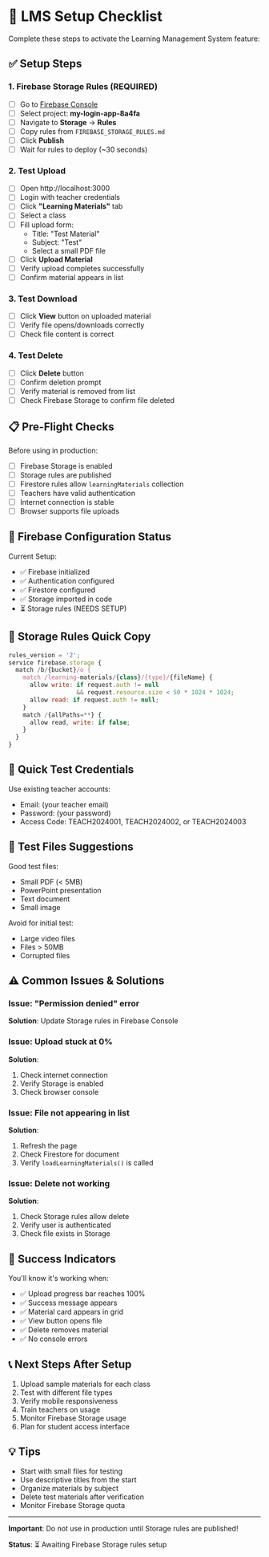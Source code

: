 # 🚀 LMS Setup Checklist

Complete these steps to activate the Learning Management System feature:

## ✅ Setup Steps

### 1. Firebase Storage Rules (REQUIRED)
- [ ] Go to [Firebase Console](https://console.firebase.google.com/)
- [ ] Select project: **my-login-app-8a4fa**
- [ ] Navigate to **Storage** → **Rules**
- [ ] Copy rules from `FIREBASE_STORAGE_RULES.md`
- [ ] Click **Publish**
- [ ] Wait for rules to deploy (~30 seconds)

### 2. Test Upload
- [ ] Open http://localhost:3000
- [ ] Login with teacher credentials
- [ ] Click **"Learning Materials"** tab
- [ ] Select a class
- [ ] Fill upload form:
  - Title: "Test Material"
  - Subject: "Test"
  - Select a small PDF file
- [ ] Click **Upload Material**
- [ ] Verify upload completes successfully
- [ ] Confirm material appears in list

### 3. Test Download
- [ ] Click **View** button on uploaded material
- [ ] Verify file opens/downloads correctly
- [ ] Check file content is correct

### 4. Test Delete
- [ ] Click **Delete** button
- [ ] Confirm deletion prompt
- [ ] Verify material is removed from list
- [ ] Check Firebase Storage to confirm file deleted

## 📋 Pre-Flight Checks

Before using in production:

- [ ] Firebase Storage is enabled
- [ ] Storage rules are published
- [ ] Firestore rules allow `learningMaterials` collection
- [ ] Teachers have valid authentication
- [ ] Internet connection is stable
- [ ] Browser supports file uploads

## 🔧 Firebase Configuration Status

Current Setup:
- ✅ Firebase initialized
- ✅ Authentication configured
- ✅ Firestore configured
- ✅ Storage imported in code
- ⏳ Storage rules (NEEDS SETUP)

## 📝 Storage Rules Quick Copy

```javascript
rules_version = '2';
service firebase.storage {
  match /b/{bucket}/o {
    match /learning-materials/{class}/{type}/{fileName} {
      allow write: if request.auth != null 
                   && request.resource.size < 50 * 1024 * 1024;
      allow read: if request.auth != null;
    }
    match /{allPaths=**} {
      allow read, write: if false;
    }
  }
}
```

## 🎯 Quick Test Credentials

Use existing teacher accounts:
- Email: (your teacher email)
- Password: (your password)
- Access Code: TEACH2024001, TEACH2024002, or TEACH2024003

## 📂 Test Files Suggestions

Good test files:
- Small PDF (< 5MB)
- PowerPoint presentation
- Text document
- Small image

Avoid for initial test:
- Large video files
- Files > 50MB
- Corrupted files

## ⚠️ Common Issues & Solutions

### Issue: "Permission denied" error
**Solution**: Update Storage rules in Firebase Console

### Issue: Upload stuck at 0%
**Solution**: 
1. Check internet connection
2. Verify Storage is enabled
3. Check browser console

### Issue: File not appearing in list
**Solution**:
1. Refresh the page
2. Check Firestore for document
3. Verify `loadLearningMaterials()` is called

### Issue: Delete not working
**Solution**:
1. Check Storage rules allow delete
2. Verify user is authenticated
3. Check file exists in Storage

## 🎉 Success Indicators

You'll know it's working when:
- ✅ Upload progress bar reaches 100%
- ✅ Success message appears
- ✅ Material card appears in grid
- ✅ View button opens file
- ✅ Delete removes material
- ✅ No console errors

## 📞 Next Steps After Setup

1. Upload sample materials for each class
2. Test with different file types
3. Verify mobile responsiveness
4. Train teachers on usage
5. Monitor Firebase Storage usage
6. Plan for student access interface

## 💡 Tips

- Start with small files for testing
- Use descriptive titles from the start
- Organize materials by subject
- Delete test materials after verification
- Monitor Firebase Storage quota

---

**Important**: Do not use in production until Storage rules are published!

**Status**: ⏳ Awaiting Firebase Storage rules setup
